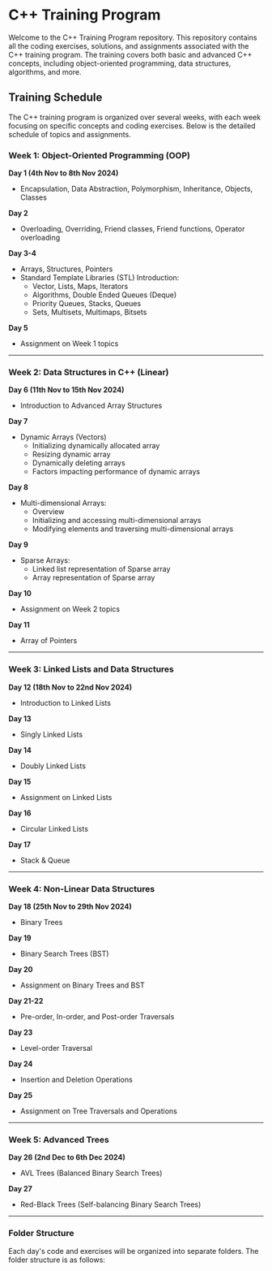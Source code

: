 # C++ Training Program

Welcome to the C++ Training Program repository. This repository contains all the coding exercises, solutions, and assignments associated with the C++ training program. The training covers both basic and advanced C++ concepts, including object-oriented programming, data structures, algorithms, and more.

## Training Schedule

The C++ training program is organized over several weeks, with each week focusing on specific concepts and coding exercises. Below is the detailed schedule of topics and assignments.

### Week 1: Object-Oriented Programming (OOP)

**Day 1 (4th Nov to 8th Nov 2024)**  
- Encapsulation, Data Abstraction, Polymorphism, Inheritance, Objects, Classes

**Day 2**  
- Overloading, Overriding, Friend classes, Friend functions, Operator overloading

**Day 3-4**  
- Arrays, Structures, Pointers  
- Standard Template Libraries (STL) Introduction:
  - Vector, Lists, Maps, Iterators
  - Algorithms, Double Ended Queues (Deque)
  - Priority Queues, Stacks, Queues
  - Sets, Multisets, Multimaps, Bitsets

**Day 5**  
- Assignment on Week 1 topics

---

### Week 2: Data Structures in C++ (Linear)

**Day 6 (11th Nov to 15th Nov 2024)**  
- Introduction to Advanced Array Structures

**Day 7**  
- Dynamic Arrays (Vectors)
  - Initializing dynamically allocated array
  - Resizing dynamic array
  - Dynamically deleting arrays
  - Factors impacting performance of dynamic arrays

**Day 8**  
- Multi-dimensional Arrays:
  - Overview
  - Initializing and accessing multi-dimensional arrays
  - Modifying elements and traversing multi-dimensional arrays

**Day 9**  
- Sparse Arrays:
  - Linked list representation of Sparse array
  - Array representation of Sparse array

**Day 10**  
- Assignment on Week 2 topics

**Day 11**  
- Array of Pointers

---

### Week 3: Linked Lists and Data Structures

**Day 12 (18th Nov to 22nd Nov 2024)**  
- Introduction to Linked Lists

**Day 13**  
- Singly Linked Lists

**Day 14**  
- Doubly Linked Lists

**Day 15**  
- Assignment on Linked Lists

**Day 16**  
- Circular Linked Lists

**Day 17**  
- Stack & Queue

---

### Week 4: Non-Linear Data Structures

**Day 18 (25th Nov to 29th Nov 2024)**  
- Binary Trees

**Day 19**  
- Binary Search Trees (BST)

**Day 20**  
- Assignment on Binary Trees and BST

**Day 21-22**  
- Pre-order, In-order, and Post-order Traversals

**Day 23**  
- Level-order Traversal

**Day 24**  
- Insertion and Deletion Operations

**Day 25**  
- Assignment on Tree Traversals and Operations

---

### Week 5: Advanced Trees

**Day 26 (2nd Dec to 6th Dec 2024)**  
- AVL Trees (Balanced Binary Search Trees)

**Day 27**  
- Red-Black Trees (Self-balancing Binary Search Trees)

---

### Folder Structure

Each day's code and exercises will be organized into separate folders. The folder structure is as follows:

